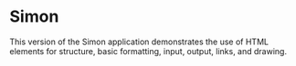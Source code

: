 # Simon

This version of the Simon application demonstrates the use of HTML elements for structure, basic formatting, input, output, links, and drawing.
